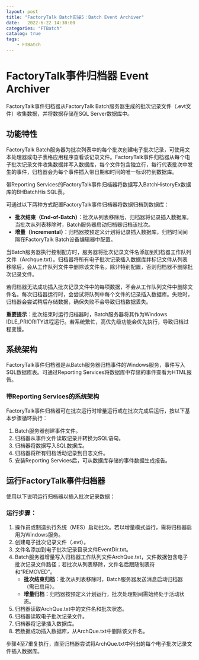 ```yaml
---                
layout: post            
title: "FactoryTalk Batch实操5：Batch Event Archiver"                
date:   2022-6-22 14:30:00                 
categories: "FTBatch"                
catalog: true                
tags:                 
    - FTBatch                
---      
```


# FactoryTalk事件归档器 Event Archiver   
FactoryTalk事件归档器从FactoryTalk Batch服务器生成的批次记录文件（.evt文件）收集数据，并将数据存储在SQL Server数据库中。  


## 功能特性  
FactoryTalk Batch服务器为批次列表中的每个批次创建电子批次记录，可使用文本处理器或电子表格应用程序查看该记录文件。FactoryTalk事件归档器从每个电子批次记录文件收集数据并写入数据库，每个文件包含独立行，每行代表批次中发生的事件，归档器会为每个事件插入带日期和时间的唯一标识符到数据库。  

带Reporting Services的FactoryTalk事件归档器将数据写入BatchHistoryEx数据库的BHBatchHis SQL表。  

可通过以下两种方式配置FactoryTalk事件归档器将数据归档到数据库：  
- **批次结束（End-of-Batch）**：批次从列表移除后，归档器将记录插入数据库。当批次从列表移除时，Batch服务器启动归档器归档该批次。  
- **增量（Incremental）**：归档器按预定义计划将记录插入数据库，归档时间间隔在FactoryTalk Batch设备编辑器中配置。  

当Batch服务器执行控制配方时，服务器将批次记录文件名添加到归档器工作队列文件（Archque.txt）。归档器将所有电子批次记录插入数据库并标记文件从列表移除后，会从工作队列文件中删除该文件名。除非特别配置，否则归档器不删除批次记录文件。  

若归档器无法成功插入批次记录文件中的每项数据，不会从工作队列文件中删除文件名。每次归档器运行时，会尝试将队列中每个文件的记录插入数据库。失败时，归档器会尝试稍后存储数据，确保失败不会导致归档数据丢失。  

**重要提示**：批次结束时运行归档器时，Batch服务器将其作为Windows IDLE_PRIORITY进程运行。若系统繁忙，高优先级功能会优先执行，导致归档过程变慢。  


## 系统架构  
FactoryTalk事件归档器是从Batch服务器归档事件的Windows服务，事件写入SQL数据库表。可通过Reporting Services将数据库中存储的事件查看为HTML报告。  


### 带Reporting Services的系统架构  
FactoryTalk事件归档器可在批次运行时增量运行或在批次完成后运行，按以下基本步骤循环执行：  
1. Batch服务器创建事件文件。  
2. 归档器从事件文件读取记录并转换为SQL语句。  
3. 归档器将数据写入SQL数据库。  
4. 归档器将所有归档活动记录到日志文件。  
5. 安装Reporting Services后，可从数据库存储的事件数据生成报告。  


## 运行FactoryTalk事件归档器  
使用以下说明运行归档器以插入批次记录数据：  

### 运行步骤：  
1. 操作员或制造执行系统（MES）启动批次。若以增量模式运行，需将归档器启用为Windows服务。  
2. 创建电子批次记录文件（.evt）。  
3. 文件名添加到电子批次记录目录文件EventDir.txt。  
4. Batch服务器增量写入归档器工作队列文件ArchQue.txt，文件数据包含电子批次记录文件路径；若批次从列表移除，文件名后跟随制表符和“REMOVED”。  
   - **批次结束归档**：批次从列表移除时，Batch服务器发送消息启动归档器（需已启用）。  
   - **增量归档**：归档器按预定义计划运行，批次处理期间需始终处于活动状态。  
5. 归档器读取ArchQue.txt中的文件名和批次状态。  
6. 归档器读取电子批次记录文件。  
7. 归档器将记录插入数据库。  
8. 若数据成功插入数据库，从ArchQue.txt中删除该文件名。  

步骤4至7重复执行，直至归档器尝试将ArchQue.txt中列出的每个电子批次记录文件插入数据库。
